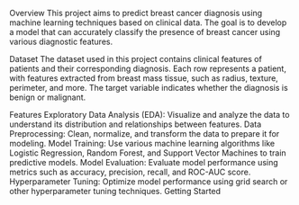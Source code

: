 Overview
This project aims to predict breast cancer diagnosis using machine learning techniques based on clinical data. The goal is to develop a model that can accurately classify the presence of breast cancer using various diagnostic features.

Dataset
The dataset used in this project contains clinical features of patients and their corresponding diagnosis. Each row represents a patient, with features extracted from breast mass tissue, such as radius, texture, perimeter, and more. The target variable indicates whether the diagnosis is benign or malignant.

Features
Exploratory Data Analysis (EDA): Visualize and analyze the data to understand its distribution and relationships between features.
Data Preprocessing: Clean, normalize, and transform the data to prepare it for modeling.
Model Training: Use various machine learning algorithms like Logistic Regression, Random Forest, and Support Vector Machines to train predictive models.
Model Evaluation: Evaluate model performance using metrics such as accuracy, precision, recall, and ROC-AUC score.
Hyperparameter Tuning: Optimize model performance using grid search or other hyperparameter tuning techniques.
Getting Started
